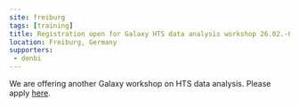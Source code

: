 ```yaml
---
site: freiburg
tags: [training]
title: Registration open for Galaxy HTS data analysis workshop 26.02.-02.03.2018
location: Freiburg, Germany
supporters:
 - denbi
---
```


We are offering another Galaxy workshop on HTS data analysis. Please apply [here](https://drive.google.com/open?id=1qnFUCHvyvBHt5OA97puq9sQ83yp8nKSg-EiUQznN4Jw).

